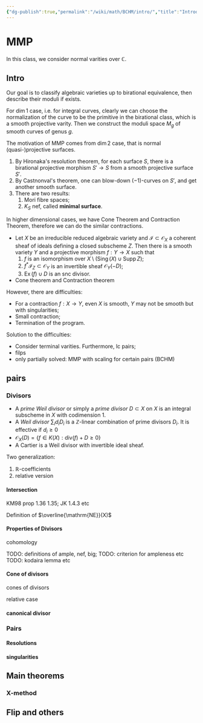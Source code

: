 ```yaml
---
{"dg-publish":true,"permalink":"/wiki/math/BCHM/intro/","title":"Introduction to MMP","created":"2025-06-16T14:31:20.473+08:00"}
---
```



# MMP

In this class, we consider normal varities over $\mathbb{C}$.

## Intro

Our goal is to classify algebraic varieties up to birational equivalence, then describe their moduli if exists.

For $\dim 1$ case, i.e. for integral curves, clearly we can choose the normalization of the curve to be the primitive in the birational class, which is a smooth projective varity. Then we construct the moduli space $M_g$ of smooth curves of genus $g$.

The motivation of MMP comes from $\dim 2$ case, that is normal (quasi-)projective surfaces.

1. By Hironaka's resolution theorem, for each surface $S$, there is a birational projective morphism $S'\to S$ from a smooth projective surface $S'$.
2. By Castnonval's theorem, one can blow-down $(-1)$-curves on $S'$, and get another smooth surface.
3. There are two results:
   1. Mori fibre spaces;
   2. $K_S$ nef, called **minimal surface**.

In higher dimensional cases, we have Cone Theorem and Contraction Theorem, therefore we can do the similar contractions.

- Let $X$ be an irreducible reduced algebraic variety and $\mathcal{I} \subset \mathcal{O}_X$ a coherent sheaf of ideals defining a closed subscheme $Z$. Then there is a smooth variety $Y$ and a projective morphism $f: Y\to X$ such that
  1. $f$ is an isomorphism over $X \setminus (\mathrm{Sing}\,(X) \cup \mathrm{Supp}\,Z)$;
  2. $f^*\mathcal{I}_Z \subset \mathcal{O}_Y$ is an invertible sheaf $\mathcal{O}_Y(-D)$;
  3. $\mathrm{Ex}\,(f) \cup D$ is an snc divisor.
- Cone theorem and Contraction theorem

However, there are difficulties:

- For a contraction $f:X\to Y$, even $X$ is smooth, $Y$ may not be smooth but with singularities;
- Small contraction;
- Termination of the program.

Solution to the difficulties:

- Consider terminal varities. Furthermore, lc pairs;
- filps
- only partially solved: MMP with scaling for certain pairs (BCHM)

## pairs

### Divisors

- A _prime Weil divisor_ or simply a _prime divisor_ $D \subset X$ on $X$ is an integral subscheme in $X$ with codimension $1$.
- A _Weil divisor_ $\sum_id_iD_i$ is a $\mathbb{Z}$-linear combination of prime divisors $D_i$. It is effective if $d_i \geq 0$
- $\mathcal{O}_X(D)=\{f\in K(X): \mathrm{div}(f)+D\geq 0\}$
- A Cartier is a Weil divisor with invertible ideal sheaf.

Two generalization:

1. $\mathbb{R}$-coefficients
2. relative version

#### Intersection

KM98 prop 1.36 1.35; JK 1.4.3 etc

Definition of $\overline{\mathrm{NE}}(X)$

#### Properties of Divisors

cohomology

<!-- TODO: weak R-R -->

TODO: definitions of ample, nef, big;
TODO: criterion for ampleness etc
TODO: kodaira lemma etc

<!-- TODO: definitions of ample, nef, big; -->
<!-- TODO: criterion for ampleness etc -->
<!-- TODO: kodaira lemma etc -->

#### Cone of divisors

cones of divisors

relative case

<!-- TODO: relative case -->

#### canonical divisor

### Pairs

#### Resolutions

#### singularities

## Main theorems

### X-method

## Flip and others
